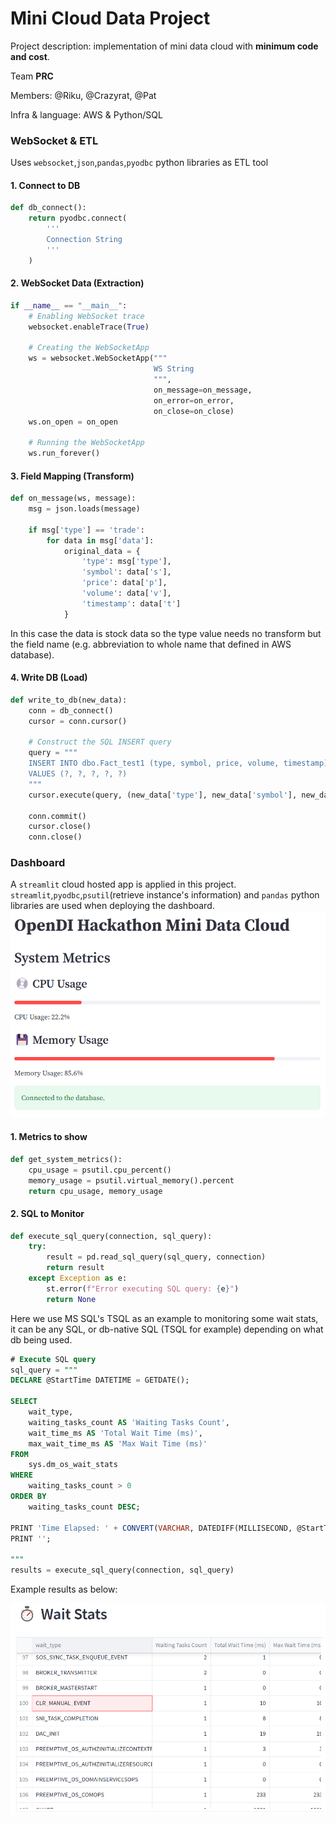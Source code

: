 # Mini Cloud Data Project

Project description: implementation of mini data cloud with **minimum code and cost**.

Team **PRC**

Members: @Riku, @Crazyrat, @Pat

Infra & language: AWS & Python/SQL



### WebSocket & ETL 

Uses `websocket`,`json`,`pandas`,`pyodbc` python libraries as ETL tool

#### 1. Connect to DB

```python
def db_connect():
    return pyodbc.connect(
        '''
        Connection String
        '''
    )
```

#### 2. WebSocket Data (Extraction)

```python
if __name__ == "__main__":
    # Enabling WebSocket trace
    websocket.enableTrace(True)

    # Creating the WebSocketApp
    ws = websocket.WebSocketApp("""
    							WS String
    							""",
                                on_message=on_message,
                                on_error=on_error,
                                on_close=on_close)
    ws.on_open = on_open

    # Running the WebSocketApp
    ws.run_forever()
```

#### 3. Field Mapping (Transform)

```python
def on_message(ws, message):
    msg = json.loads(message)

    if msg['type'] == 'trade':
        for data in msg['data']:
            original_data = {
                'type': msg['type'],
                'symbol': data['s'],
                'price': data['p'],
                'volume': data['v'],
                'timestamp': data['t']
            }
```

In this case the data is stock data so the type value needs no transform but the field name (e.g. abbreviation to whole name that defined in AWS database).

#### 4. Write DB (Load)

```python
def write_to_db(new_data):
    conn = db_connect()
    cursor = conn.cursor()
    
    # Construct the SQL INSERT query
    query = """
    INSERT INTO dbo.Fact_test1 (type, symbol, price, volume, timestamp) 
    VALUES (?, ?, ?, ?, ?)
    """
    cursor.execute(query, (new_data['type'], new_data['symbol'], new_data['price'], new_data['volume'], new_data['timestamp']))
    
    conn.commit()
    cursor.close()
    conn.close()

```



### Dashboard

A `streamlit` cloud hosted app is applied in this project. `streamlit`,`pyodbc`,`psutil`(retrieve instance's information) and `pandas` python libraries are used when deploying the dashboard.![image-20231221141947940](https://github.com/pat9ick/sthackathon/blob/main/screenshot_streamlit.png?raw=true)

#### 1. Metrics to show 

```python
def get_system_metrics():
    cpu_usage = psutil.cpu_percent()
    memory_usage = psutil.virtual_memory().percent
    return cpu_usage, memory_usage
```



#### 2. SQL to Monitor

```python
def execute_sql_query(connection, sql_query):
    try:
        result = pd.read_sql_query(sql_query, connection)
        return result
    except Exception as e:
        st.error(f"Error executing SQL query: {e}")
        return None
```

Here we use MS SQL's TSQL as an example to monitoring some wait stats, it can be any SQL, or db-native SQL (TSQL for example) depending on what db being used.

```sql
# Execute SQL query
sql_query = """
DECLARE @StartTime DATETIME = GETDATE();

SELECT 
    wait_type,
    waiting_tasks_count AS 'Waiting Tasks Count',
    wait_time_ms AS 'Total Wait Time (ms)',
    max_wait_time_ms AS 'Max Wait Time (ms)'
FROM 
    sys.dm_os_wait_stats
WHERE 
    waiting_tasks_count > 0
ORDER BY 
    waiting_tasks_count DESC;

PRINT 'Time Elapsed: ' + CONVERT(VARCHAR, DATEDIFF(MILLISECOND, @StartTime, GETDATE())) + ' ms';
PRINT '';

"""
results = execute_sql_query(connection, sql_query)
```

Example results as below:

![image-20231221143125725](https://github.com/pat9ick/sthackathon/blob/main/screenshot_waitstats.png?raw=true)